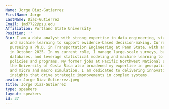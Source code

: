```yaml
---
Name: Jorge Diaz-Gutierrez
FirstName: Jorge
LastName: Diaz-Gutierrez
Email: jmd7722@psu.edu
Affiliation: Portland State University
Position: ''
Bio: I am a data analyst with strong expertise in data engineering, statistical modeling,
  and machine learning to support evidence-based decision-making. Currently, I am
  pursuing a Ph.D. in Transportation Engineering at Penn State, with an expected defense
  in October 2025. In my current role, I manage large-scale surveys, build scalable
  databases, and leverage statistical modeling and machine learning to evaluate public
  policies and programs. My former jobs at Pacific Northwest National Laboratory and
  the University of Costa Rica also broadened my expertise in geospatial analysis
  and micro and macro simulation. I am dedicated to delivering innovative, data-driven
  insights that drive strategic improvements in complex systems.
avatar: Jorge Diaz-Gutierrez.jpeg
title: Jorge Diaz-Gutierrez
type: speakers
layout: speakers
id: 37
---
```

